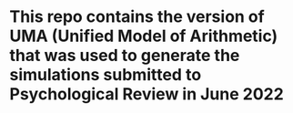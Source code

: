 # This repo contains the version of UMA (Unified Model of Arithmetic) that was used to generate the simulations submitted to Psychological Review in June 2022
